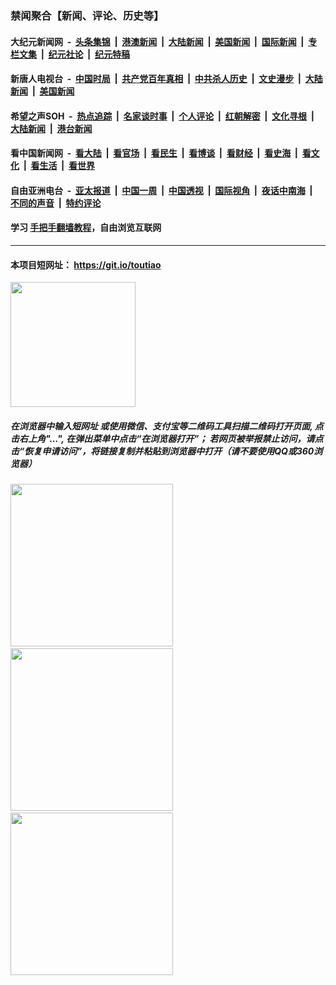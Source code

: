 ### 禁闻聚合【新闻、评论、历史等】

#### 大纪元新闻网 &nbsp;-&nbsp; [头条集锦](indexes/E头条集锦.md?t=03091103) &nbsp;|&nbsp; [港澳新闻](indexes/E港澳新闻.md?t=03091103)  &nbsp;|&nbsp; [大陆新闻](indexes/E大陆新闻.md?t=03091103) &nbsp;|&nbsp; [美国新闻](indexes/E美国新闻.md?t=03091103) &nbsp;|&nbsp; [国际新闻](indexes/E国际新闻.md?t=03091103) &nbsp;|&nbsp; [专栏文集](indexes/E专栏文集.md?t=03091103) &nbsp;|&nbsp; [纪元社论](indexes/E纪元社论.md?t=03091103) &nbsp;|&nbsp; [纪元特稿](indexes/E纪元特稿.md?t=03091103) 

#### 新唐人电视台 &nbsp;-&nbsp; [中国时局](indexes/N中国时局.md?t=03091103) &nbsp;|&nbsp; [共产党百年真相](indexes/N共产党百年真相.md?t=03091103) &nbsp;|&nbsp; [中共杀人历史](indexes/N中共杀人历史.md?t=03091103) &nbsp;|&nbsp; [文史漫步](indexes/N文史漫步.md?t=03091103) &nbsp;|&nbsp; [大陆新闻](indexes/N大陆新闻.md?t=03091103) &nbsp;|&nbsp; [美国新闻](indexes/N美国新闻.md?t=03091103)

#### 希望之声SOH &nbsp;-&nbsp; [热点追踪](indexes/H热点追踪.md?t=03091103) &nbsp;|&nbsp; [名家谈时事](indexes/H名家谈时事.md?t=03091103) &nbsp;|&nbsp; [个人评论](indexes/H个人评论.md?t=03091103)  &nbsp;|&nbsp; [红朝解密](indexes/H红朝解密.md?t=03091103) &nbsp;|&nbsp; [文化寻根](indexes/H文化寻根.md?t=03091103) &nbsp;|&nbsp; [大陆新闻](indexes/H大陆新闻.md?t=03091103) &nbsp;|&nbsp; [港台新闻](indexes/H港台新闻.md?t=03091103)

#### 看中国新闻网 &nbsp;-&nbsp; [看大陆](indexes/S看大陆.md?t=03091103) &nbsp;|&nbsp; [看官场](indexes/S看官场.md?t=03091103) &nbsp;|&nbsp; [看民生](indexes/S看民生.md?t=03091103)  &nbsp;|&nbsp; [看博谈](indexes/S看博谈.md?t=03091103) &nbsp;|&nbsp; [看财经](indexes/S看财经.md?t=03091103) &nbsp;|&nbsp; [看史海](indexes/S看史海.md?t=03091103) &nbsp;|&nbsp; [看文化](indexes/S看文化.md?t=03091103) &nbsp;|&nbsp; [看生活](indexes/S看生活.md?t=03091103) &nbsp;|&nbsp; [看世界](indexes/S看世界.md?t=03091103)

#### 自由亚洲电台 &nbsp;-&nbsp; [亚太报道](indexes/R亚太报道.md?t=03091103) &nbsp;|&nbsp; [中国一周](indexes/R中国一周.md?t=03091103) &nbsp;|&nbsp; [中国透视](indexes/R中国透视.md?t=03091103)  &nbsp;|&nbsp; [国际视角](indexes/R国际视角.md?t=03091103) &nbsp;|&nbsp; [夜话中南海](indexes/R夜话中南海.md?t=03091103) &nbsp;|&nbsp; [不同的声音](indexes/R不同的声音.md?t=03091103) &nbsp;|&nbsp; [特约评论](indexes/R特约评论.md?t=03091103)

#### 学习 [手把手翻墙教程](https://github.com/gfw-breaker/guides/wiki)，自由浏览互联网

----

#### 本项目短网址： https://git.io/toutiao
<img src="https://raw.githubusercontent.com/gfw-breaker/banned-news/master/scripts/img/qr.png" width="200px"/>  

##### 在浏览器中输入短网址 或使用微信、支付宝等二维码工具扫描二维码打开页面, 点击右上角"...", 在弹出菜单中点击“在浏览器打开”； 若网页被举报禁止访问，请点击“恢复申请访问”，将链接复制并粘贴到浏览器中打开（请不要使用QQ或360浏览器）

<img src="https://raw.githubusercontent.com/gfw-breaker/banned-news/master/scripts/img/1.png" width="260px"/> &nbsp; <img src="https://raw.githubusercontent.com/gfw-breaker/banned-news/master/scripts/img/2.png" width="260px"/> &nbsp; <img src="https://raw.githubusercontent.com/gfw-breaker/banned-news/master/scripts/img/3.png" width="260px"/>
